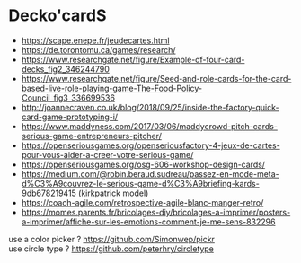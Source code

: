# Decko'cardS

- https://scape.enepe.fr/jeudecartes.html
- https://de.torontomu.ca/games/research/
- https://www.researchgate.net/figure/Example-of-four-card-decks_fig2_346244790
- https://www.researchgate.net/figure/Seed-and-role-cards-for-the-card-based-live-role-playing-game-The-Food-Policy-Council_fig3_336699536
- http://joannecraven.co.uk/blog/2018/09/25/inside-the-factory-quick-card-game-prototyping-i/
- https://www.maddyness.com/2017/03/06/maddycrowd-pitch-cards-serious-game-entrepreneurs-pitcher/
- https://openseriousgames.org/openseriousfactory-4-jeux-de-cartes-pour-vous-aider-a-creer-votre-serious-game/
- https://openseriousgames.org/osg-606-workshop-design-cards/
- https://medium.com/@robin.beraud.sudreau/passez-en-mode-meta-d%C3%A9couvrez-le-serious-game-d%C3%A9briefing-kards-9db678219415 (kirkpatrick model)
- https://coach-agile.com/retrospective-agile-blanc-manger-retro/
- https://momes.parents.fr/bricolages-diy/bricolages-a-imprimer/posters-a-imprimer/affiche-sur-les-emotions-comment-je-me-sens-832296


use a color picker ? https://github.com/Simonwep/pickr    
use circle type ? https://github.com/peterhry/circletype
